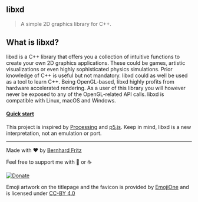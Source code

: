 ## libxd

> A simple 2D graphics library for C++.

## What is libxd?
libxd is a C++ library that offers you a collection of intuitive functions to create your own 2D graphics applications. These could be games, artistic visualizations or even highly sophisticated physics simulations. Prior knowledge of C++ is useful but not mandatory. libxd could as well be used as a tool to learn C++. Being OpenGL-based, libxd highly profits from hardware accelerated rendering. As a user of this library you will however never be exposed to any of the OpenGL-related API calls. libxd is compatible with Linux, macOS and Windows.

#### [Quick start](quickstart.md)

This project is inspired by [Processing](https://processing.org/) and [p5.js](https://p5js.org/). Keep in mind, libxd is a new interpretation, not an emulation or port.

---

Made with :heart: by [Bernhard Fritz](https://github.com/bernhardfritz)

Feel free to support me with :beer: or :coffee:

[![Donate](https://img.shields.io/badge/Donate-PayPal-green.svg)](https://www.paypal.me/bernhardefritz)

Emoji artwork on the titlepage and the favicon is provided by [EmojiOne](https://www.emojione.com/) and is licensed under [CC-BY 4.0](https://creativecommons.org/licenses/by/4.0/legalcode)